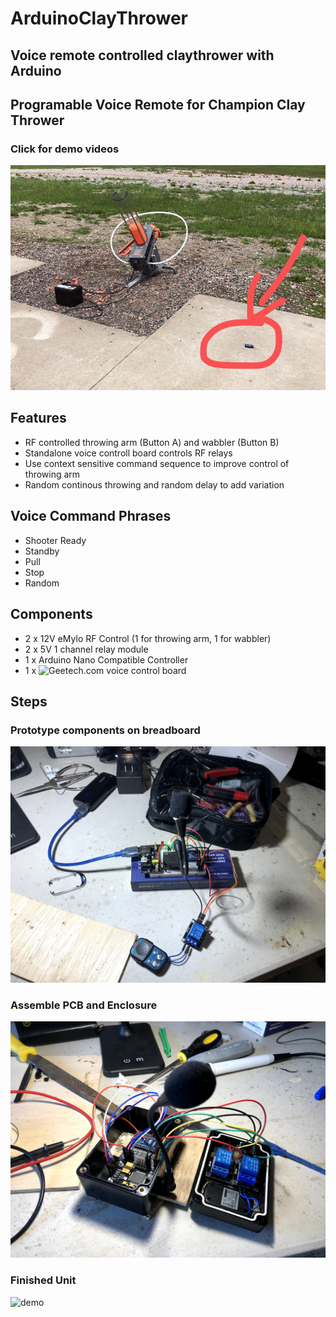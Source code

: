 # ArduinoClayThrower
## Voice remote controlled claythrower with Arduino

## Programable Voice Remote for Champion Clay Thrower
### Click for demo videos
[![click](https://github.com/yanqiangyu/ArduinoClayThrower/blob/main/animation.gif?raw=true)](https://youtu.be/K57nfWaYino)

## Features
 - RF controlled throwing arm (Button A) and wabbler (Button B)
 - Standalone voice controll board controls RF relays
 - Use context sensitive command sequence to improve control of throwing arm
 - Random continous throwing and random delay to add variation

## Voice Command Phrases
 - Shooter Ready
 - Standby
 - Pull
 - Stop
 - Random

## Components
 - 2 x 12V eMylo RF Control (1 for throwing arm, 1 for wabbler)
 - 2 x 5V 1 channel relay module
 - 1 x Arduino Nano Compatible Controller
 - 1 x ![Geetech.com](http://www.geeetech.com) voice control board 

## Steps

### Prototype components on breadboard
![demo](https://github.com/yanqiangyu/ArduinoClayThrower/blob/main/breadboard.jpg?raw=true)

### Assemble PCB and Enclosure
![demo](https://github.com/yanqiangyu/ArduinoClayThrower/blob/main/packaging.jpg?raw=true)

### Finished Unit
![demo](https://github.com/yanqiangyu/ArduinoClayThrower/blob/main/unit.png?raw=true)
